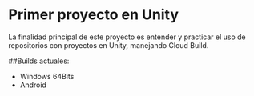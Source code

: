 

# Primer proyecto en Unity


La finalidad principal de este proyecto es entender y practicar el uso de repositorios con proyectos en Unity, manejando Cloud Build.


##Builds actuales:

 * Windows 64Bits
 * Android
